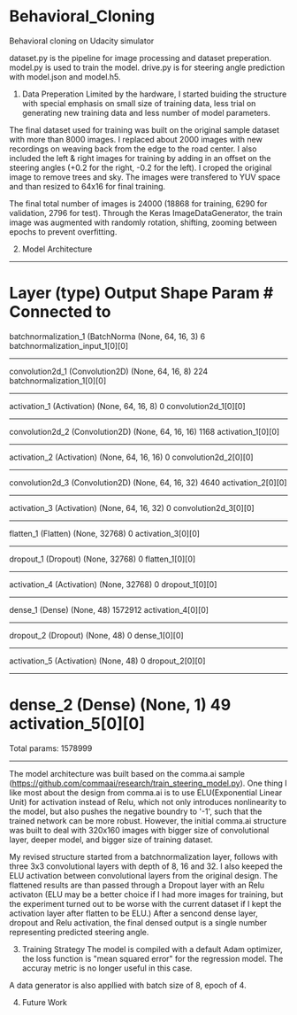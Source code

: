 # Behavioral_Cloning
Behavioral cloning on Udacity simulator

dataset.py is the pipeline for image processing and dataset preperation.
model.py is used to train the model.
drive.py is for steering angle prediction with model.json and model.h5.

1. Data Preperation
Limited by the hardware, I started buiding the structure with special emphasis on small size of training data, less trial on generating new training data and less number of model parameters.

The final dataset used for training was built on the original sample dataset with more than 8000 images. I replaced about 2000 images with new recordings on weaving back from the edge to the road center. I also included the left & right images for training by adding in an offset on the steering angles (+0.2 for the right, -0.2 for the left). I croped the original image to remove trees and sky. The images were transfered to YUV space and than resized to 64x16 for final training.

The final total number of images is 24000 (18868 for training, 6290 for validation, 2796 for test). Through the Keras ImageDataGenerator, the train image was augmented with randomly rotation, shifting, zooming between epochs to prevent overfitting.

2. Model Architecture 
____________________________________________________________________________________________________
Layer (type)                     Output Shape          Param #     Connected to                     
====================================================================================================
batchnormalization_1 (BatchNorma (None, 64, 16, 3)     6           batchnormalization_input_1[0][0] 
____________________________________________________________________________________________________
convolution2d_1 (Convolution2D)  (None, 64, 16, 8)     224         batchnormalization_1[0][0]       
____________________________________________________________________________________________________
activation_1 (Activation)        (None, 64, 16, 8)     0           convolution2d_1[0][0]            
____________________________________________________________________________________________________
convolution2d_2 (Convolution2D)  (None, 64, 16, 16)    1168        activation_1[0][0]               
____________________________________________________________________________________________________
activation_2 (Activation)        (None, 64, 16, 16)    0           convolution2d_2[0][0]            
____________________________________________________________________________________________________
convolution2d_3 (Convolution2D)  (None, 64, 16, 32)    4640        activation_2[0][0]               
____________________________________________________________________________________________________
activation_3 (Activation)        (None, 64, 16, 32)    0           convolution2d_3[0][0]            
____________________________________________________________________________________________________
flatten_1 (Flatten)              (None, 32768)         0           activation_3[0][0]               
____________________________________________________________________________________________________
dropout_1 (Dropout)              (None, 32768)         0           flatten_1[0][0]                  
____________________________________________________________________________________________________
activation_4 (Activation)        (None, 32768)         0           dropout_1[0][0]                  
____________________________________________________________________________________________________
dense_1 (Dense)                  (None, 48)            1572912     activation_4[0][0]               
____________________________________________________________________________________________________
dropout_2 (Dropout)              (None, 48)            0           dense_1[0][0]                    
____________________________________________________________________________________________________
activation_5 (Activation)        (None, 48)            0           dropout_2[0][0]                  
____________________________________________________________________________________________________
dense_2 (Dense)                  (None, 1)             49          activation_5[0][0]               
====================================================================================================
Total params: 1578999
____________________________________________________________________________________________________

The model architecture was built based on the comma.ai sample (https://github.com/commaai/research/train_steering_model.py). One thing I like most about the design from comma.ai is to use ELU(Exponential Linear Unit) for activation instead of Relu, which not only introduces nonlinearity to the model, but also pushes the negative boundry to '-1', such that the trained network can be more robust. However, the initial comma.ai structure was built to deal with 320x160 images with bigger size of convolutional layer, deeper model, and bigger size of training dataset.

My revised structure started from a batchnormalization layer, follows with three 3x3 convolutional layers with depth of 8, 16 and 32. I also keeped the ELU activation between convolutional layers from the original design. The flattened results are than passed through a Dropout layer with an Relu activaton (ELU may be a better choice if I had more images for training, but the experiment turned out to be worse with the current dataset if I kept the activation layer after flatten to be ELU.) After a sencond dense layer, dropout and Relu activation, the final densed output is a single number representing predicted steering angle.

3. Training Strategy
The model is compiled with a default Adam optimizer, the loss function is "mean squared error" for the regression model. The accuray metric is no longer useful in this case.

A data generator is also appllied with batch size of 8, epoch of 4.

4. Future Work


